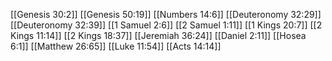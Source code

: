 [[Genesis 30:2]]
[[Genesis 50:19]]
[[Numbers 14:6]]
[[Deuteronomy 32:29]]
[[Deuteronomy 32:39]]
[[1 Samuel 2:6]]
[[2 Samuel 1:11]]
[[1 Kings 20:7]]
[[2 Kings 11:14]]
[[2 Kings 18:37]]
[[Jeremiah 36:24]]
[[Daniel 2:11]]
[[Hosea 6:1]]
[[Matthew 26:65]]
[[Luke 11:54]]
[[Acts 14:14]]
